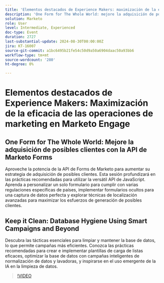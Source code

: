 ```yaml
---
title: 'Elementos destacados de Experience Makers: maximización de la eficacia de las operaciones de marketing en Marketo Engage'
description: 'One Form for The Whole World: mejore la adquisición de posibles clientes con la API de Marketo Forms Aproveche la potencia de la API de Marketo Forms para aumentar su estrategia de adquisición de posibles clientes. Esta sesión profundizará en las prácticas recomendadas para utilizar la versátil API de JavaScript. Aprenda a personalizar un solo formulario para cumplir con varias regulaciones específicas de países, implementar formularios ocultos para una captura de datos perfecta y explorar técnicas de localización avanzadas para maximizar los esfuerzos de generación de posibles clientes. Mantenga la higiene limpia de la base de datos con campañas inteligentes y más alláDescubra tácticas esenciales para limpiar y mantener la base de datos, lo que permite campañas más eficientes. Conozca las prácticas recomendadas para crear e implementar plantillas de carga de listas eficaces, optimizar la base de datos con campañas inteligentes de normalización de datos y lavadoras, y inspirarse en el uso emergente de la IA en la limpieza de datos.'
solution: Marketo
role: User
level: Intermediate, Experienced
doc-type: Event
duration: 2727
last-substantial-update: 2024-08-30T00:00:00Z
jira: KT-16007
source-git-commit: a1bc6495b21fe54c50d9a50a6904daac50a93bb6
workflow-type: tm+mt
source-wordcount: '280'
ht-degree: 0%

---
```



# Elementos destacados de Experience Makers: Maximización de la eficacia de las operaciones de marketing en Marketo Engage

## One Form for The Whole World: Mejore la adquisición de posibles clientes con la API de Marketo Forms

Aproveche la potencia de la API de Forms de Marketo para aumentar su estrategia de adquisición de posibles clientes. Esta sesión profundizará en las prácticas recomendadas para utilizar la versátil API de JavaScript. Aprenda a personalizar un solo formulario para cumplir con varias regulaciones específicas de países, implementar formularios ocultos para una captura de datos perfecta y explorar técnicas de localización avanzadas para maximizar los esfuerzos de generación de posibles clientes.

## Keep it Clean: Database Hygiene Using Smart Campaigns and Beyond

Descubra las tácticas esenciales para limpiar y mantener la base de datos, lo que permite campañas más eficientes. Conozca las prácticas recomendadas para crear e implementar plantillas de carga de listas eficaces, optimizar la base de datos con campañas inteligentes de normalización de datos y lavadoras, y inspirarse en el uso emergente de la IA en la limpieza de datos.

>[!VIDEO](https://video.tv.adobe.com/v/3432953/?learn=on)
